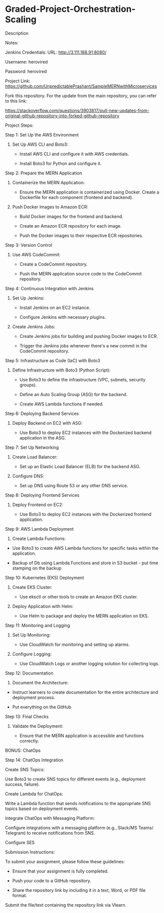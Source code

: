 # Graded-Project-Orchestration-Scaling

Description

Notes:

Jenkins Credentials:
URL: http://3.111.188.91:8080/

Username: herovired

Password: herovired

Project Link: https://github.com/UnpredictablePrashant/SampleMERNwithMicroservices

Fork this repository. For the update from the main repository, you can refer to this link:

https://stackoverflow.com/questions/3903817/pull-new-updates-from-original-github-repository-into-forked-github-repository

Project Steps:

Step 1: Set Up the AWS Environment

1. Set Up AWS CLI and Boto3:
   - Install AWS CLI and configure it with AWS credentials.

   - Install Boto3 for Python and configure it.

Step 2: Prepare the MERN Application

1. Containerize the MERN Application:

   - Ensure the MERN application is containerized using Docker. Create a Dockerfile for each component (frontend and backend).

2. Push Docker Images to Amazon ECR:

   - Build Docker images for the frontend and backend.

   - Create an Amazon ECR repository for each image.

   - Push the Docker images to their respective ECR repositories.

Step 3: Version Control

1. Use AWS CodeCommit:

   - Create a CodeCommit repository.

   - Push the MERN application source code to the CodeCommit repository.

Step 4: Continuous Integration with Jenkins

1. Set Up Jenkins:

   - Install Jenkins on an EC2 instance.

   - Configure Jenkins with necessary plugins.

2. Create Jenkins Jobs:

   - Create Jenkins jobs for building and pushing Docker images to ECR.

   - Trigger the Jenkins jobs whenever there's a new commit in the CodeCommit repository.

Step 5: Infrastructure as Code (IaC) with Boto3

1. Define Infrastructure with Boto3 (Python Script):

   - Use Boto3 to define the infrastructure (VPC, subnets, security groups).

   - Define an Auto Scaling Group (ASG) for the backend.

   - Create AWS Lambda functions if needed.

Step 6: Deploying Backend Services

1. Deploy Backend on EC2 with ASG:

   - Use Boto3 to deploy EC2 instances with the Dockerized backend application in the ASG.

Step 7: Set Up Networking

1. Create Load Balancer:

   - Set up an Elastic Load Balancer (ELB) for the backend ASG.

2. Configure DNS:

   - Set up DNS using Route 53 or any other DNS service.

Step 8: Deploying Frontend Services

1. Deploy Frontend on EC2:

   - Use Boto3 to deploy EC2 instances with the Dockerized frontend application.

Step 9: AWS Lambda Deployment

1. Create Lambda Functions:

- Use Boto3 to create AWS Lambda functions for specific tasks within the application.

- Backup of Db using Lambda Functions and store in S3 bucket - put time stamping on the backup

Step 10: Kubernetes (EKS) Deployment

1. Create EKS Cluster:

   - Use eksctl or other tools to create an Amazon EKS cluster.

2. Deploy Application with Helm:

   - Use Helm to package and deploy the MERN application on EKS.

Step 11: Monitoring and Logging

1. Set Up Monitoring:

   - Use CloudWatch for monitoring and setting up alarms.


2. Configure Logging:

   - Use CloudWatch Logs or another logging solution for collecting logs.

Step 12: Documentation

1. Document the Architecture:

 - Instruct learners to create documentation for the entire architecture and deployment process.

 - Put everything on the GitHub

Step 13: Final Checks

1. Validate the Deployment:

   - Ensure that the MERN application is accessible and functions correctly.

BONUS: ChatOps

Step 14: ChatOps Integration

Create SNS Topics:


Use Boto3 to create SNS topics for different events (e.g., deployment success, failure).

Create Lambda for ChatOps:

Write a Lambda function that sends notifications to the appropriate SNS topics based on deployment events.

Integrate ChatOps with Messaging Platform:

Configure integrations with a messaging platform (e.g., Slack/MS Teams/ Telegram) to receive notifications from SNS.

Configure SES


Submission Instructions:

To submit your assignment, please follow these guidelines:

- Ensure that your assignment is fully completed.

- Push your code to a GitHub repository.

- Share the repository link by including it in a text, Word, or PDF file format.

Submit the file/text containing the repository link via Vlearn.